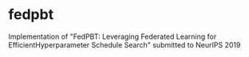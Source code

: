 # fedpbt
Implementation of "FedPBT: Leveraging Federated Learning for EfficientHyperparameter Schedule Search" submitted to NeurIPS 2019
